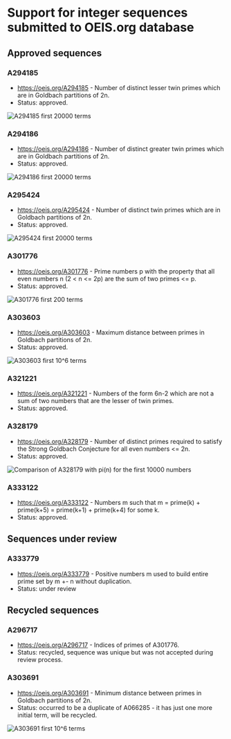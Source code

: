 # Support for integer sequences submitted to OEIS.org database

## Approved sequences

### A294185

 * https://oeis.org/A294185 - Number of distinct lesser twin primes which are in Goldbach partitions of 2n.
 * Status: approved.
 
 ![A294185 first 20000 terms](/A294185/A294185_20000.png "First 20000 terms")

### A294186

 * https://oeis.org/A294186 - Number of distinct greater twin primes which are in Goldbach partitions of 2n.
 * Status: approved.
 
  ![A294186 first 20000 terms](/A294186/A294186_20000.png "First 20000 terms")

### A295424

 * https://oeis.org/A295424 - Number of distinct twin primes which are in Goldbach partitions of 2n.
 * Status: approved.
 
  ![A295424 first 20000 terms](/A295424/A295424_20000.png "First 20000 terms")

### A301776

 * https://oeis.org/A301776 - Prime numbers p with the property that all even numbers n (2 < n <= 2p) are the sum of two primes <= p.
 * Status: approved.
 
 ![A301776 first 200 terms](/A301776/f_sumbuild_effectiveness.png "Sum building effectiveness for first 200 rounds")
 
### A303603

 * https://oeis.org/A303603 - Maximum distance between primes in Goldbach partitions of 2n.
 * Status: approved.
 
 ![A303603 first 10^6 terms](/A303603/f_max_diff_pairs.png "First 10^6 terms")

### A321221 

 * https://oeis.org/A321221 - Numbers of the form 6n-2 which are not a sum of two numbers that are the lesser of twin primes.
 * Status: approved.
 
 ### A328179

 * https://oeis.org/A328179 - Number of distinct primes required to satisfy the Strong Goldbach Conjecture for all even numbers <= 2n.
 * Status: approved.

 ![Comparison of A328179 with pi(n) for the first 10000 numbers](/A328179/f_gsc_vs_pi.png "Comparison of A328179 with pi(n) for the first 10000 numbers")
 
### A333122

 * https://oeis.org/A333122 - Numbers m such that m = prime(k) + prime(k+5) = prime(k+1) + prime(k+4) for some k.
 * Status: approved.
 
## Sequences under review

### A333779

 * https://oeis.org/A333779 - Positive numbers m used to build entire prime set by m +- n without duplication.
 * Status: under review
 
## Recycled sequences
 
### A296717

 * https://oeis.org/A296717 - Indices of primes of A301776.
 * Status: recycled, sequence was unique but was not accepted during review process.
 
### A303691

 * https://oeis.org/A303691 - Minimum distance between primes in Goldbach partitions of 2n.
 * Status: occurred to be a duplicate of A066285 - it has just one more initial term, will be recycled.
 
  ![A303691 first 10^6 terms](/recycled/A303691/f_min_diff_pairs.png "First 10^6 terms")
  